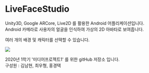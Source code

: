 # LiveFaceStudio

Unity3D, Google ARCore, Live2D 를 활용한 Android 어플리케이션입니다.\
Android 카메라로 사용자의 얼굴을 인식하여 가상의 2D 아바타로 보여줍니다.

여러 개의 배경 및 캐릭터를 선택할 수 있습니다.

![](https://github.com/ItsAbdula/LiveFaceStduio/blob/master/ReadMeAssets/usage.gif)

2020년 1학기 '미디어프로젝트1' 를 위한 gitHub 저장소 입니다.\
구성원 : 김남현, 최우형, 홍경택
